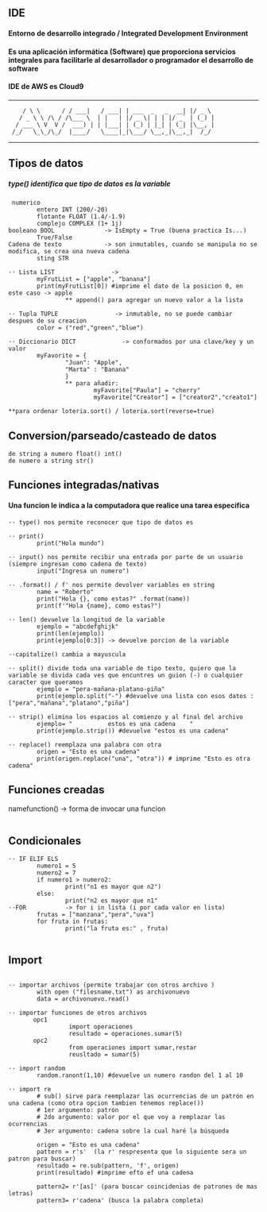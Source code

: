 ## IDE
#### Entorno de desarrollo integrado / Integrated Development Environment
#### Es una aplicación informática (Software) que proporciona servicios integrales para facilitarle al desarrollador o programador el desarrollo de software  
#### IDE de AWS  es Cloud9
___        ______     ____ _                 _  ___  
        / \ \      / / ___|   / ___| | ___  _   _  __| |/ _ \ 
       / _ \ \ /\ / /\___ \  | |   | |/ _ \| | | |/ _` | (_) |
      / ___ \ V  V /  ___) | | |___| | (_) | |_| | (_| |\__, |
     /_/   \_\_/\_/  |____/   \____|_|\___/ \__,_|\__,_|  /_/ 
 ----------------------------------------------------------------- 

## Tipos de datos
##### type() identifica que tipo de datos es la variable
~~~
 numerico 
        entero INT (200/-20)
        flotante FLOAT (1.4/-1.9)
        complejo COMPLEX (1+ 1j)
booleano BOOL              -> IsEmpty = True (buena practica Is...)
        True/False
Cadena de texto            -> son inmutables, cuando se manipula no se modifica, se crea una nueva cadena 
        sting STR        
~~~

~~~
·· Lista LIST                -> 
        myFrutList = ["apple", "banana"]
        print(myFrutList[0]) #imprime el dato de la posicion 0, en este caso -> apple 
                ** append() para agregar un nuevo valor a la lista

·· Tupla TUPLE                -> inmutable, no se puede cambiar despues de su creacion 
        color = ("red","green","blue")
        
·· Diccionario DICT             -> conformados por una clave/key y un valor
        myFavorite = {
                "Juan": "Apple",
                "Marta" : "Banana"
                }
                ** para añadir:
                        myFavorite["Paula"] = "cherry"
                        myFavorite["Creator"] = ["creator2","creato1"]

**para ordenar loteria.sort() / loteria.sort(reverse=true)
~~~

## Conversion/parseado/casteado de datos 
~~~
de string a numero float() int()
de numero a string str()
~~~

## Funciones integradas/nativas
#### Una funcion le indica a la computadora que realice una tarea especifica 
~~~
·· type() nos permite reconocer que tipo de datos es 

·· print() 
        print("Hola mundo")

·· input() nos permite recibir una entrada por parte de un usuario (siempre ingresan como cadena de texto)
        input("Ingresa un numero")
   
·· .format() / f' nos permite devolver variables en string
        name = "Roberto"
        print("Hola {}, como estas?" .format(name))
        print(f'"Hola {name}, como estas?")
   
·· len() devuelve la longitud de la variable 
        ejemplo = "abcdefghijk"
        print(len(ejemplo))
        print(ejemplo[0:3]) -> devuelve porcion de la variable
        
··capitalize() cambia a mayuscula

·· split() divide toda una variable de tipo texto, quiero que la variable se divida cada ves que encuntres un guion (-) o cualquier caracter que queramos 
        ejemplo = "pera-mañana-platano-piña"
        print(ejemplo.split("-") #devuelve una lista con esos datos : ["pera","mañana","platano","piña"]

·· strip() elimina los espacios al comienzo y al final del archivo
        ejemplo= "          estos es una cadena    "
        print(ejemplo.strip()) #devuelve "estos es una cadena"

·· replace() reemplaza una palabra con otra
        origen = "Esto es una cadena"
        print(origen.replace("una", "otra")) # imprime "Esto es otra cadena"
~~~
## Funciones creadas 
namefunction() -> forma de invocar una funcion 
~~~

~~~

## Condicionales 
~~~
·· IF ELIF ELS
        numero1 = 5
        numero2 = 7
        if numero1 > numero2:
                print("n1 es mayor que n2")
        else:
                print("n2 es mayor que n1"
··FOR           -> for i in lista (i por cada valor en lista)
        frutas = ["manzana","pera","uva"]
        for fruta in frutas:
                print("la fruta es:" , fruta)
        
~~~

## Import
~~~ 

·· importar archivos (permite trabajar con otros archivo )
        with open ("filesname.txt") as archivonuevo
        data = archivonuevo.read()
        
·· importar funciones de otros archivos
       opc1
                 import operaciones 
                 resultado = operaciones.sumar(5)
       opc2
                 from operaciones import sumar,restar
                 reusltado = sumar(5)
                 
·· import random
        random.ranont(1,10) #devuelve un numero randon del 1 al 10 
        
·· import re 
        # sub() sirve para reemplazar las ocurrencias de un patrón en una cadena (como otra opcion tambien tenemos replace())
        # 1er argumento: patrón
        # 2do argumento: valor por el que voy a remplazar las ocurrencias
        # 3er argumento: cadena sobre la cual haré la búsqueda
        
        origen = "Esto es una cadena"
        pattern = r's'  (la r' respresenta que lo siguiente sera un patron para buscar)
        resultado = re.sub(pattern, 'f', origen)
        print(resultado) #imprime efto ef una cadena
        
        pattern2= r'[as]' (para buscar coincidenias de patrones de mas letras)
        pattern3= r'cadena' (busca la palabra completa)
~~~

